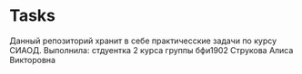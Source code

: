 # Tasks
Данный репозиторий хранит в себе практичесские задачи по курсу СИАОД. Выполнила: стдуентка 2 курса группы бфи1902 Струкова Алиса Викторовна
